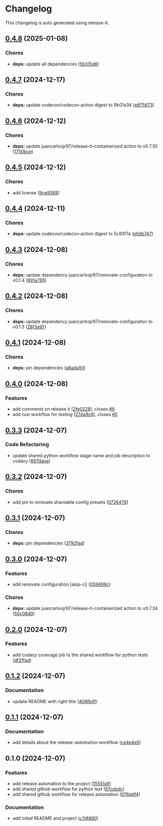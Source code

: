 # Changelog

This changelog is auto generated using release-it.


## [0.4.8](https://github.com/juancarlosjr97/github-actions-workflows-to-rule-them-all/compare/0.4.7...0.4.8) (2025-01-08)

### Chores

* **deps:** update all dependencies ([5b315d6](https://github.com/juancarlosjr97/github-actions-workflows-to-rule-them-all/commit/5b315d6b5bff139026bb484eacd163f852c86804))

## [0.4.7](https://github.com/juancarlosjr97/github-actions-workflows-to-rule-them-all/compare/0.4.6...0.4.7) (2024-12-17)

### Chores

* **deps:** update codecov/codecov-action digest to 9b01a34 ([e875673](https://github.com/juancarlosjr97/github-actions-workflows-to-rule-them-all/commit/e875673b658c7cec2665c046069d73328c178ef0))

## [0.4.6](https://github.com/juancarlosjr97/github-actions-workflows-to-rule-them-all/compare/0.4.5...0.4.6) (2024-12-12)

### Chores

* **deps:** update juancarlosjr97/release-it-containerized action to v0.7.35 ([1750bce](https://github.com/juancarlosjr97/github-actions-workflows-to-rule-them-all/commit/1750bce79c1104e00664a25c01e8678bccaeb97d))

## [0.4.5](https://github.com/juancarlosjr97/github-actions-workflows-to-rule-them-all/compare/0.4.4...0.4.5) (2024-12-12)

### Chores

* add license ([9ce9368](https://github.com/juancarlosjr97/github-actions-workflows-to-rule-them-all/commit/9ce9368aa0f0bac5ac9ab82ccf3be17d46a7512f))

## [0.4.4](https://github.com/juancarlosjr97/github-actions-workflows-to-rule-them-all/compare/0.4.3...0.4.4) (2024-12-11)

### Chores

* **deps:** update codecov/codecov-action digest to 5c93f7a ([e0db747](https://github.com/juancarlosjr97/github-actions-workflows-to-rule-them-all/commit/e0db747f27021a050de1c9babf1842257b023c71))

## [0.4.3](https://github.com/juancarlosjr97/github-actions-workflows-to-rule-them-all/compare/0.4.2...0.4.3) (2024-12-08)

### Chores

* **deps:** update dependency juancarlosjr97/renovate-configuration to v0.1.4 ([991a795](https://github.com/juancarlosjr97/github-actions-workflows-to-rule-them-all/commit/991a795427e6be089b1991dc134c8692d8d351ff))

## [0.4.2](https://github.com/juancarlosjr97/github-actions-workflows-to-rule-them-all/compare/0.4.1...0.4.2) (2024-12-08)

### Chores

* **deps:** update dependency juancarlosjr97/renovate-configuration to v0.1.3 ([28f3a97](https://github.com/juancarlosjr97/github-actions-workflows-to-rule-them-all/commit/28f3a9713b977c51eac87b89306dea2fba3e4bb3))

## [0.4.1](https://github.com/juancarlosjr97/github-actions-workflows-to-rule-them-all/compare/0.4.0...0.4.1) (2024-12-08)

### Chores

* **deps:** pin dependencies ([a8ada93](https://github.com/juancarlosjr97/github-actions-workflows-to-rule-them-all/commit/a8ada93858c50e41bba0fb0a9481e13dfdb0e031))

## [0.4.0](https://github.com/juancarlosjr97/github-actions-workflows-to-rule-them-all/compare/0.3.3...0.4.0) (2024-12-08)

### Features

* add comments on release it ([2fe0228](https://github.com/juancarlosjr97/github-actions-workflows-to-rule-them-all/commit/2fe022805d0af3fefa185b571a52e56c8e97536c)), closes [#6](https://github.com/juancarlosjr97/github-actions-workflows-to-rule-them-all/issues/6)
* add rust workflow for testing ([274a9c6](https://github.com/juancarlosjr97/github-actions-workflows-to-rule-them-all/commit/274a9c6ac2e6cf366c377008e94298bb06c493f3)), closes [#5](https://github.com/juancarlosjr97/github-actions-workflows-to-rule-them-all/issues/5)

## [0.3.3](https://github.com/juancarlosjr97/github-actions-workflows-to-rule-them-all/compare/0.3.2...0.3.3) (2024-12-07)

### Code Refactoring

* update shared python workflow stage name and job description to codacy ([667daea](https://github.com/juancarlosjr97/github-actions-workflows-to-rule-them-all/commit/667daeae0b19b6efdba21ea1268472b11d07ad3c))

## [0.3.2](https://github.com/juancarlosjr97/github-actions-workflows-to-rule-them-all/compare/0.3.1...0.3.2) (2024-12-07)

### Chores

* add pin to renovate shareable config presets ([0726478](https://github.com/juancarlosjr97/github-actions-workflows-to-rule-them-all/commit/07264782b51016def0a3579288a515fb1f2839ef))

## [0.3.1](https://github.com/juancarlosjr97/github-actions-workflows-to-rule-them-all/compare/0.3.0...0.3.1) (2024-12-07)

### Chores

* **deps:** pin dependencies ([3792fad](https://github.com/juancarlosjr97/github-actions-workflows-to-rule-them-all/commit/3792fadf86bd7a05a04404e6fda6a6f5fb4d339a))

## [0.3.0](https://github.com/juancarlosjr97/github-actions-workflows-to-rule-them-all/compare/0.2.0...0.3.0) (2024-12-07)

### Features

* add renovate configuration [skip-ci] ([059499c](https://github.com/juancarlosjr97/github-actions-workflows-to-rule-them-all/commit/059499c4097727dca5ae156c11afee3352983114))

### Chores

* **deps:** update juancarlosjr97/release-it-containerized action to v0.7.34 ([50c08d0](https://github.com/juancarlosjr97/github-actions-workflows-to-rule-them-all/commit/50c08d07d320935ef7734f3e59c74bdcd74f2148))

## [0.2.0](https://github.com/juancarlosjr97/github-actions-workflows-to-rule-them-all/compare/0.1.2...0.2.0) (2024-12-07)

### Features

* add codacy coverage job to the shared workflow for python tests ([df31fad](https://github.com/juancarlosjr97/github-actions-workflows-to-rule-them-all/commit/df31fadbf41fdcbd418d4ddfd0b0758715af87e8))

## [0.1.2](https://github.com/juancarlosjr97/github-actions-workflows-to-rule-them-all/compare/0.1.1...0.1.2) (2024-12-07)

### Documentation

* update README with right title ([408fb0f](https://github.com/juancarlosjr97/github-actions-workflows-to-rule-them-all/commit/408fb0f83995731ae706dbfce3d93c50984d2f44))

## [0.1.1](https://github.com/juancarlosjr97/github-actions-workflows-to-rule-them-all/compare/0.1.0...0.1.1) (2024-12-07)

### Documentation

* add details about the release-automation workflow ([ce4e4e5](https://github.com/juancarlosjr97/github-actions-workflows-to-rule-them-all/commit/ce4e4e5d4782961edf4cf29ef54bbd7b69433883))

## 0.1.0 (2024-12-07)

### Features

* add release automation to the project ([15555df](https://github.com/juancarlosjr97/github-actions-workflows-to-rule-them-all/commit/15555df3387bdf1faff6d03cf485858fa3c14e5d))
* add shared github workflow for python test ([97cebdc](https://github.com/juancarlosjr97/github-actions-workflows-to-rule-them-all/commit/97cebdc401ca70750135aac39baf013d0988a506))
* add shared github workflow for release automation ([076ddf4](https://github.com/juancarlosjr97/github-actions-workflows-to-rule-them-all/commit/076ddf4fac551ed31b00d7afc2041dfa18468ad8))

### Documentation

* add initial README and project ([c7df490](https://github.com/juancarlosjr97/github-actions-workflows-to-rule-them-all/commit/c7df490bc762b0dab94771702551d03086d06b9a))
